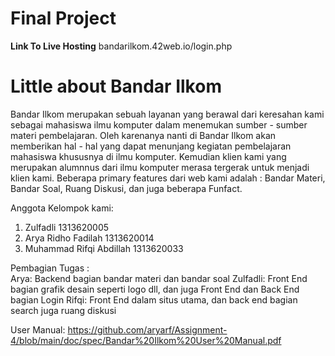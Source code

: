 # Final Project
**Link To Live Hosting**
bandarilkom.42web.io/login.php

# Little about Bandar Ilkom
Bandar Ilkom merupakan sebuah layanan yang berawal dari keresahan kami sebagai mahasiswa ilmu komputer dalam menemukan sumber - sumber materi pembelajaran. Oleh karenanya nanti di Bandar Ilkom akan memberikan hal - hal  yang dapat menunjang kegiatan pembelajaran mahasiswa khususnya di ilmu komputer. Kemudian klien kami yang merupakan alumnnus dari ilmu komputer merasa tergerak untuk menjadi klien kami. Beberapa primary features dari web kami adalah : Bandar Materi, Bandar Soal, Ruang Diskusi, dan juga beberapa Funfact.


 Anggota Kelompok kami:
 
 1. Zulfadli 1313620005
 2. Arya Ridho Fadilah 1313620014
 3. Muhammad Rifqi Abdillah 1313620033

Pembagian Tugas :  
Arya: Backend bagian bandar materi dan bandar soal
Zulfadli: Front End bagian grafik desain seperti logo dll, dan juga Front End dan Back End bagian Login
Rifqi: Front End dalam situs utama, dan back end bagian search juga ruang diskusi

User Manual: https://github.com/aryarf/Assignment-4/blob/main/doc/spec/Bandar%20Ilkom%20User%20Manual.pdf

